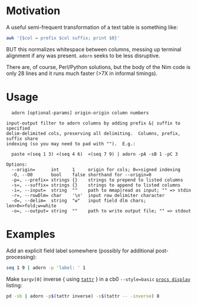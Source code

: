 # Motivation

A useful semi-frequent transformation of a text table is something like:

```sh
awk '{$col = prefix $col suffix; print $0}'
```
BUT this normalizes whitespace between columns, messing up terminal alignment
if any was present.  `adorn` seeks to be less disruptive.

There are, of course, Perl/Python solutions, but the body of the Nim code is
only 28 lines and it runs much faster (>7X in informal timings).

# Usage
```
  adorn [optional-params] origin-origin column numbers

input-output filter to adorn columns by adding prefix &| suffix to specified
delim-delimited cols, preserving all delimiting.  Columns, prefix, suffix share
indexing (so you may need to pad with "").  E.g.:

  paste <(seq 1 3) <(seq 4 6)  <(seq 7 9) | adorn -pA -sB 1 -pC 3

Options:
  --origin=      int     1     origin for cols; 0=>signed indexing
  -O, --O0       bool    false shorthand for --origin=0
  -p=, --prefix= strings {}    strings to prepend to listed columns
  -s=, --suffix= strings {}    strings to append to listed columns
  -i=, --input=  string  ""    path to mmap|read as input; "" => stdin
  -r=, --rowDlm= char    '\n'  input row delimiter character
  -d=, --delim=  string  "w"   input field dlm chars; len>0=>fold;w=white
  -o=, --output= string  ""    path to write output file; "" => stdout
```

# Examples

Add an explicit field label somewhere (possibly for additional post-processing):
```sh
seq 1 9 | adorn -p 'label: ' 1
```

Make `$argv[0]` inverse { using [`tattr`](tattr.md) } in a cb0 `--style=basic`
[`procs display`](https://github.com/c-blake/procs) listing:
```sh
pd -sb | adorn -p$(tattr inverse) -s$(tattr -- -inverse) 8
```

